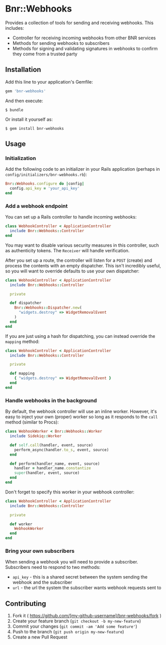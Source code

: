 # Bnr::Webhooks

Provides a collection of tools for sending and receiving webhooks. This
includes:

* Controller for receiving incoming webhooks from other BNR services
* Methods for sending webhooks to subscribers
* Methods for signing and validating signatures in webhooks to confirm they
come from a trusted party

## Installation

Add this line to your application's Gemfile:

```ruby
gem 'bnr-webhooks'
```

And then execute:

    $ bundle

Or install it yourself as:

    $ gem install bnr-webhooks

## Usage

### Initialization

Add the following code to an initializer in your Rails application (perhaps
in `config/initializers/bnr-webhooks.rb`):

```ruby
Bnr::Webhooks.configure do |config|
  config.api_key = 'your_api_key'
end
```

### Add a webhook endpoint

You can set up a Rails controller to handle incoming webhooks:

```ruby
class WebhookController < ApplicationController
  include Bnr::Webhooks::Controller
end
```

You may want to disable various security measures in this controller, such as authenticity tokens. The `Receiver` will handle verification.

After you set up a route, the controller will listen for a `POST` (create) and process the contents with an empty dispatcher. This isn't incredibly useful, so you will want to override defaults to use your own dispatcher:

```ruby
class WebhookController < ApplicationController
  include Bnr::Webhooks::Controller

  private

  def dispatcher
    Bnr::Webhooks::Dispatcher.new(
      "widgets.destroy" => WidgetRemovalEvent
    )
  end
end
```

If you are just using a hash for dispatching, you can instead override the `mapping` method:

```ruby
class WebhookController < ApplicationController
  include Bnr::Webhooks::Controller

  private

  def mapping
    { "widgets.destroy" => WidgetRemovalEvent }
  end
end
```

### Handle webhooks in the background

By default, the webhook controller will use an inline worker. However, it's easy to inject your own (proper) worker so long as it responds to the `call` method (similar to Procs):

```ruby
class WebhookWorker < Bnr::Webhooks::Worker
  include Sidekiq::Worker

  def self.call(handler, event, source)
    perform_async(handler.to_s, event, source)
  end

  def perform(handler_name, event, source)
    handler = handler_name.constantize
    super(handler, event, source)
  end
end
```

Don't forget to specify this worker in your webhook controller:

```ruby
class WebhookController < ApplicationController
  include Bnr::Webhooks::Controller

  private

  def worker
    WebhookWorker
  end
end
```

### Bring your own subscribers

When sending a webhook you will need to provide a subscriber. Subscribers need to
respond to two methods:

* `api_key` - this is a shared secret between the system sending the webhook and
the subscriber
* `url` - the url the system the subscriber wants webhook requests sent to

## Contributing

1. Fork it ( https://github.com/[my-github-username]/bnr-webhooks/fork )
2. Create your feature branch (`git checkout -b my-new-feature`)
3. Commit your changes (`git commit -am 'Add some feature'`)
4. Push to the branch (`git push origin my-new-feature`)
5. Create a new Pull Request
